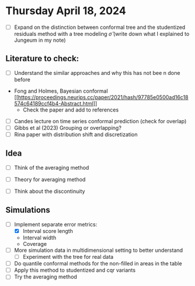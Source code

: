 
# Thursday April 18, 2024

- [ ] Expand on the distinction between conformal tree and the studentized residuals method with a tree modeling $\hat\sigma$ (write down what I explained to Jungeum in my note)


## Literature to check:
- [ ] Understand the similar approaches and why this has not bee n done before
- Fong and Holmes, Bayesian conformal [[https://proceedings.neurips.cc/paper/2021/hash/97785e0500ad16c18574c64189ccf4b4-Abstract.html]]
    - Check the paper and add to references
- [ ] Candes lecture on time series conformal prediction (check for overlap)
- [ ] Gibbs et al (2023) Grouping or overlapping?
- [ ] Rina paper with distribution shift and discretization

## Idea
- [ ] Think of the averaging method
- [ ] Theory for averaging method
- [ ] Think about the discontinuity


## Simulations
- [ ] Implement separate error metrics:
    - [x] Interval score length
    - Interval width
    - Coverage
- [ ] More simulation data in multidimensional setting to better understand
    - [ ] Experiment with the tree for real data
- [ ] Do quantile conformal methods for the non-filled in areas in the table
- [ ] Apply this method to studentized and cqr variants
- [ ] Try the averaging method 
